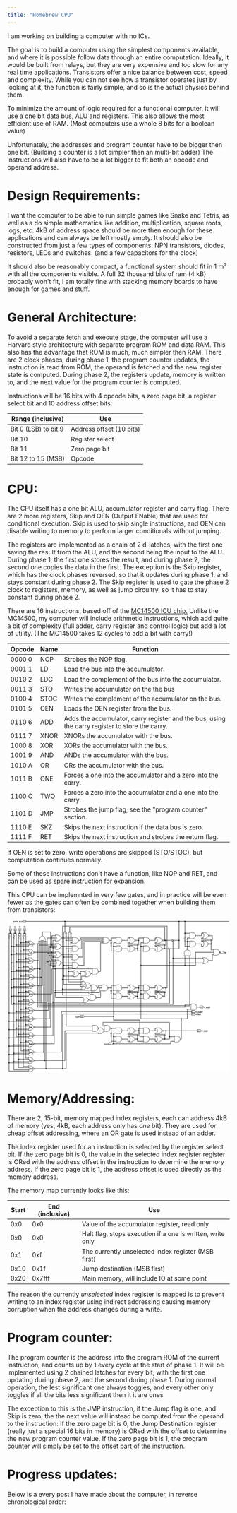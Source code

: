 ```yaml
---
title: "Homebrew CPU"
---
```


I am working on building a computer with no ICs.

The goal is to build a computer using the simplest components available, and where it is possible follow data through an entire computation.
Ideally, it would be built from relays, but they are very expensive and too slow for any real time applications.
Transistors offer a nice balance between cost, speed and complexity. 
While you can not see how a transistor operates just by looking at it, the function is fairly simple, and so is the actual physics behind them.

To minimize the amount of logic required for a functional computer, it will use a one bit data bus, ALU and registers. 
This also allows the most efficient use of RAM. (Most computers use a whole 8 bits for a boolean value)

Unfortunately, the addresses and program counter have to be bigger then one bit. (Building a counter is a lot simpler then an multi-bit adder)
The instructions will also have to be a lot bigger to fit both an opcode and operand address.

# Design Requirements:

I want the computer to be able to run simple games like Snake and Tetris, as well as a do simple mathematics like addition, multiplication, square roots, logs, etc.
4kB of address space should be more then enough for these applications and can always be left mostly empty.
It should also be constructed from just a few types of components: NPN transistors, diodes, resistors, LEDs and switches. (and a few capacitors for the clock)

It should also be reasonably compact, a functional system should fit in 1 m² with all the components visible.
A full 32 thousand bits of ram (4 kB) probably won't fit, I am totally fine with stacking memory boards to have enough for games and stuff.

<!--
- Supports conditonal branching, booliean arithmatic and addition.
- At least 8000ish 8 bit additions per second.
- At least 1KB of address space, with indirect addressing support
- Minimal and modular, a functional system should be able to fit in 1 m^2 with all components visable, but I also want it to be easly expandable.
- Indicator lights along the datapath, on registers and between sections of logic.
- Should support single stepping.
- Fully discrete component construction, including RAM. (Program memory may be a flash chip for longer programs)
-->

# General Architecture:

To avoid a separate fetch and execute stage, the computer will use a Harvard style architecture with separate program ROM and data RAM.
This also has the advantage that ROM is much, much simpler then RAM.
There are 2 clock phases, during phase 1, the program counter updates, the instruction is read from ROM, the operand is fetched and the new register state is computed.
During phase 2, the registers update, memory is written to, and the next value for the program counter is computed.

Instructions will be 16 bits with 4 opcode bits, a zero page bit, a register select bit and 10 address offset bits:

|Range (inclusive)|Use|
|-|-|
|Bit 0 (LSB) to bit 9|Address offset (10 bits)|
|Bit 10|Register select|
|Bit 11|Zero page bit|
|Bit 12 to 15 (MSB)|Opcode|

# CPU:

The CPU itself has a one bit ALU, accumulator register and carry flag.
There are 2 more registers, Skip and OEN (Output ENable) that are used for conditional execution.
Skip is used to skip single instructions, and OEN can disable writing to memory to perform larger conditionals without jumping.

The registers are implemented as a chain of 2 d-latches, with the first one saving the result from the ALU, and the second being the input to the ALU.
During phase 1, the first one stores the result, and during phase 2, the second one copies the data in the first.
The exception is the Skip register, which has the clock phases reversed, so that it updates during phase 1, and stays constant during phase 2.
The Skip register is used to gate the phase 2 clock to registers, memory, as well as jump circuitry, so it has to stay constant during phase 2.

There are 16 instructions, based off of the [MC14500 ICU chip.](http://www.bitsavers.org/components/motorola/14500/MC14500B_Industrial_Control_Unit_Handbook_1977.pdf)
Unlike the MC14500, my computer will include arithmetic instructions, which add quite a bit of complexity (full adder, carry register and control logic) but add a lot of utility. (The MC14500 takes 12 cycles to add a bit with carry!)

|Opcode|Name|Function|
|------|----|--------|
|0000 0|NOP |Strobes the NOP flag.|
|0001 1|LD  |Load the bus into the accumulator.|
|0010 2|LDC |Load the complement of the bus into the accumulator.|
|0011 3|STO |Writes the accumulator on the the bus|.
|0100 4|STOC|Writes the complement of the accumulator on the bus.|
|0101 5|OEN |Loads the OEN register from the bus.|
|0110 6|ADD |Adds the accumulator, carry register and the bus, using the carry register to store the carry.|
|0111 7|XNOR|XNORs the accumulator with the bus.|
|1000 8|XOR |XORs the accumulator with the bus.|
|1001 9|AND |ANDs the accumulator with the bus.|
|1010 A|OR  |ORs the accumulator with the bus.|
|1011 B|ONE |Forces a one into the accumulator and a zero into the carry.|
|1100 C|TWO |Forces a zero into the accumulator and a one into the carry.|
|1101 D|JMP |Strobes the jump flag, see the "program counter" section.|
|1110 E|SKZ |Skips the next instruction if the data bus is zero.|
|1111 F|RET |Skips the next instruction and strobes the return flag.|

If OEN is set to zero, write operations are skipped (STO/STOC), but computation continues normally.

Some of these instructions don't have a function, like NOP and RET, and can be used as spare instruction for expansion.

This CPU can be implemnted in very few gates, and in practice will be even fewer as the gates can often be combined together when building them from transistors:

![The whole CPU in logic gates.](gates.svg)

# Memory/Addressing:

There are 2, 15-bit, memory mapped index registers, each can address 4kB of memory (yes, 4kB, each address only has *one* bit).
They are used for cheap offset addressing, where an OR gate is used instead of an adder. 

The index register used for an instruction is selected by the register select bit.
If the zero page bit is 0, the value in the selected index register register is ORed with the address offset in the instruction to determine the memory address.
If the zero page bit is 1, the address offset is used directly as the memory address.

The memory map currently looks like this:

|Start|End (inclusive)|Use|
|-|-|-|
|0x0|0x0|Value of the accumulator register, read only|
|0x0|0x0|Halt flag, stops execution if a one is written, write only|
|0x1|0xf|The currently unselected index register (MSB first)|
|0x10|0x1f|Jump destination (MSB first)|
|0x20|0x7fff|Main memory, will include IO at some point|

The reason the currently *unselected* index register is mapped is to prevent writing to an index register using indirect addressing causing memory corruption when the address changes during a write.

# Program counter:

The program counter is the address into the program ROM of the current instruction, and counts up by 1 every cycle at the start of phase 1.
It will be implemented using 2 chained latches for every bit, with the first one updating during phase 2, and the second during phase 1.
During normal operation, the lest significant one always toggles, and every other only toggles if all the bits less significant then it it are ones

The exception to this is the JMP instruction, if the Jump flag is one, and Skip is zero, the the next value will instead be computed from the operand to the instruction:
If the zero page bit is 0, the Jump Destination register (really just a special 16 bits in memory) is ORed with the offset to determine the new program counter value.
If the zero page bit is 1, the program counter will simply be set to the offset part of the instruction.

# Progress updates:

Below is a every post I have made about the computer, in reverse chronological order:
